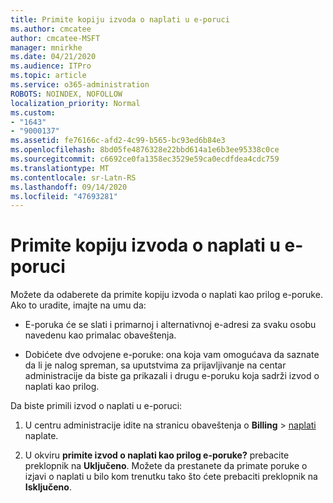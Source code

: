 ```yaml
---
title: Primite kopiju izvoda o naplati u e-poruci
ms.author: cmcatee
author: cmcatee-MSFT
manager: mnirkhe
ms.date: 04/21/2020
ms.audience: ITPro
ms.topic: article
ms.service: o365-administration
ROBOTS: NOINDEX, NOFOLLOW
localization_priority: Normal
ms.custom:
- "1643"
- "9000137"
ms.assetid: fe76166c-afd2-4c99-b565-bc93ed6b84e3
ms.openlocfilehash: 8bd05fe4876328e22bbd614a1e6b3ee95338c0ce
ms.sourcegitcommit: c6692ce0fa1358ec3529e59ca0ecdfdea4cdc759
ms.translationtype: MT
ms.contentlocale: sr-Latn-RS
ms.lasthandoff: 09/14/2020
ms.locfileid: "47693281"
---
```

# <a name="receive-copy-of-your-billing-statement-in-email"></a>Primite kopiju izvoda o naplati u e-poruci

Možete da odaberete da primite kopiju izvoda o naplati kao prilog e-poruke. Ako to uradite, imajte na umu da:
  
- E-poruka će se slati i primarnoj i alternativnoj e-adresi za svaku osobu navedenu kao primalac obaveštenja.

- Dobićete dve odvojene e-poruke: ona koja vam omogućava da saznate da li je nalog spreman, sa uputstvima za prijavljivanje na centar administracije da biste ga prikazali i drugu e-poruku koja sadrži izvod o naplati kao prilog.

Da biste primili izvod o naplati u e-poruci:
  
1. U centru administracije idite na stranicu obaveštenja o **Billing** \> [naplati](https://go.microsoft.com/fwlink/p/?linkid=853212) naplate.

2. U okviru **primite izvod o naplati kao prilog e-poruke?** prebacite preklopnik na **Uključeno**. Možete da prestanete da primate poruke o izjavi o naplati u bilo kom trenutku tako što ćete prebaciti preklopnik na **Isključeno**.